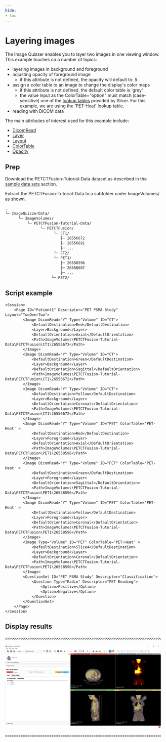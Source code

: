```yaml
---
hide:
- toc
---
```

<!-- let javascript handle toc on left sidebar -->
# Layering images

The Image Quizzer enables you to layer two images in one viewing window.
This example touches on a number of topics:

- layering images in background and foreground
- adjusting opacity of foreground image
    - if this attribute is not defined, the opacity will default to .5
- assign a color table to an image to change the display's color maps
    - if this attribute is not defined, the default color table is 'grey'
	- the value input as the ColorTable="option" must match (case-sensitive) one of the [lookup tables](../elements_attributes/image/color_table.md#slicer-lookup-tables) provided by Slicer. For this example, we are using the 'PET-Heat' lookup table.
- reading with DICOM data


The main attributes of interest used for this example include:

- [DicomRead](../elements_attributes/image/dicom_read.md)
- [Layer](../elements_attributes/image/layer.md)
- [Layout](../elements_attributes/page/layout.md)
- [ColorTable](../elements_attributes/image/color_table.md)
- [Opacity](../elements_attributes/image/opacity.md)


## Prep

Download the PETCTFusion-Tutorial-Data dataset as described in the [sample data sets](index.md#sample-data) section.

Extract the PETCTFusion-Tutorial-Data to a subfolder under ImageVolumes/ as shown.

```
.
└─ ImageQuizzerData/
      └─ ImageVolumes/
          └─ PETCTFusion-Tutorial-Data/
                └─ PETCTFusion/
                      └─ CT1/
                         ├─ 26556672
                         ├─ 26556691
				         ├─ ...
                      └─ CT2/
                      └─ PET1/
                         ├─ 26558596
                         ├─ 26558607
				         ├─ ...
                     └─ PET2/
```

## Script example

```
<Session>
	<Page ID="Patient1" Descriptor="PET PSMA Study" Layout="TwoOverTwo">
		<Image DicomRead="Y" Type="Volume" ID="CT">
			<DefaultDestination>Red</DefaultDestination>
			<Layer>Background</Layer>
			<DefaultOrientation>Axial</DefaultOrientation>
			<Path>ImageVolumes\PETCTFusion-Tutorial-Data\PETCTFusion\CT1\26556672</Path>
		</Image>
		<Image DicomRead="Y" Type="Volume" ID="CT">
			<DefaultDestination>Green</DefaultDestination>
			<Layer>Background</Layer>
			<DefaultOrientation>Sagittal</DefaultOrientation>
			<Path>ImageVolumes\PETCTFusion-Tutorial-Data\PETCTFusion\CT1\26556672</Path>
		</Image>
		<Image DicomRead="Y" Type="Volume" ID="CT">
			<DefaultDestination>Yellow</DefaultDestination>
			<Layer>Background</Layer>
			<DefaultOrientation>Coronal</DefaultOrientation>
			<Path>ImageVolumes\PETCTFusion-Tutorial-Data\PETCTFusion\CT1\26556672</Path>
		</Image>
		<Image DicomRead="Y" Type="Volume" ID="PET" ColorTable='PET-Heat' >
			<DefaultDestination>Red</DefaultDestination>
			<Layer>Foreground</Layer>
			<DefaultOrientation>Axial</DefaultOrientation>
			<Path>ImageVolumes\PETCTFusion-Tutorial-Data\PETCTFusion\PET1\26558596</Path>
		</Image>
		<Image DicomRead="Y" Type="Volume" ID="PET" ColorTable='PET-Heat' >
			<DefaultDestination>Green</DefaultDestination>
			<Layer>Foreground</Layer>
			<DefaultOrientation>Sagittal</DefaultOrientation>
			<Path>ImageVolumes\PETCTFusion-Tutorial-Data\PETCTFusion\PET1\26558596</Path>
		</Image>
		<Image DicomRead="Y" Type="Volume" ID="PET" ColorTable='PET-Heat' >
			<DefaultDestination>Yellow</DefaultDestination>
			<Layer>Foreground</Layer>
			<DefaultOrientation>Coronal</DefaultOrientation>
			<Path>ImageVolumes\PETCTFusion-Tutorial-Data\PETCTFusion\PET1\26558596</Path>
		</Image>
		<Image Type="Volume" ID="PET" ColorTable='PET-Heat' >
			<DefaultDestination>Slice4</DefaultDestination>
			<Layer>Background</Layer>
			<DefaultOrientation>Coronal</DefaultOrientation>
			<Path>ImageVolumes\PETCTFusion-Tutorial-Data\PETCTFusion\PET1\26558596</Path>
		</Image>
		<QuestionSet ID="PET PSMA Study" Descriptor="Classification">
			<Question Type="Radio" Descriptor="PET Reading">
				<Option>Positive</Option>
				<Option>Negative</Option>
			</Question>
		</QuestionSet>
	</Page>
</Session>
```

## Display results

```
>>>>>>>>>>>>>>>>>>>>>>>>>>>>>>>>>>>>>>>>>>>>>>>>>>>>>>>>>>>>>>>>>>>>>>>
```

![Example Layering](assets/Example_Layering.png)

```
>>>>>>>>>>>>>>>>>>>>>>>>>>>>>>>>>>>>>>>>>>>>>>>>>>>>>>>>>>>>>>>>>>>>>>>
```
